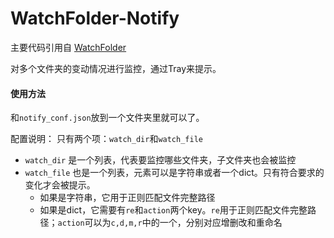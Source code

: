 # WatchFolder-Notify

主要代码引用自 [WatchFolder](https://github.com/AHK-just-me/WatchFolder)

对多个文件夹的变动情况进行监控，通过Tray来提示。

#### 使用方法 ####
和`notify_conf.json`放到一个文件夹里就可以了。

配置说明：
只有两个项：`watch_dir`和`watch_file`
* `watch_dir` 是一个列表，代表要监控哪些文件夹，子文件夹也会被监控
* `watch_file` 也是一个列表，元素可以是字符串或者一个dict。只有符合要求的变化才会被提示。
  * 如果是字符串，它用于正则匹配文件完整路径
  * 如果是dict，它需要有`re`和`action`两个key。`re`用于正则匹配文件完整路径；`action`可以为`c,d,m,r`中的一个，分别对应增删改和重命名
